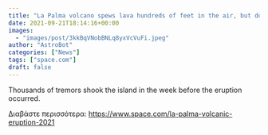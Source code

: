 ```yaml
---
title: "La Palma volcano spews lava hundreds of feet in the air, but don't expect a 'mega-tsunami'"
date: 2021-09-21T18:14:16+00:00
images:
  - "images/post/3kkBqVNobBNLq8yxVcVuFi.jpeg"
author: "AstroBot"
categories: ["News"]
tags: ["space.com"]
draft: false
---
```


Thousands of tremors shook the island in the week before the eruption occurred. 

Διαβάστε περισσότερα: https://www.space.com/la-palma-volcanic-eruption-2021
